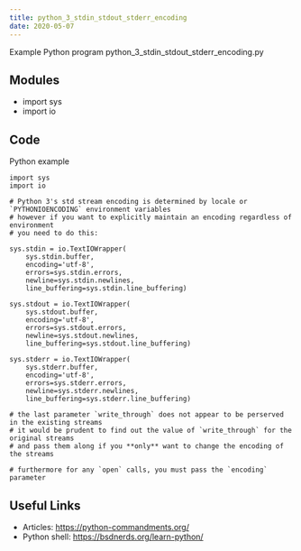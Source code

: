 ```yaml
---
title: python_3_stdin_stdout_stderr_encoding
date: 2020-05-07
---
```

Example Python program python_3_stdin_stdout_stderr_encoding.py

## Modules

* import sys
* import io

## Code

Python example

    import sys
    import io
    
    # Python 3's std stream encoding is determined by locale or `PYTHONIOENCODING` environment variables
    # however if you want to explicitly maintain an encoding regardless of environment
    # you need to do this:
    
    sys.stdin = io.TextIOWrapper(
        sys.stdin.buffer,
        encoding='utf-8',
        errors=sys.stdin.errors,
        newline=sys.stdin.newlines,
        line_buffering=sys.stdin.line_buffering)
    
    sys.stdout = io.TextIOWrapper(
        sys.stdout.buffer,
        encoding='utf-8',
        errors=sys.stdout.errors,
        newline=sys.stdout.newlines,
        line_buffering=sys.stdout.line_buffering)
    
    sys.stderr = io.TextIOWrapper(
        sys.stderr.buffer,
        encoding='utf-8',
        errors=sys.stderr.errors,
        newline=sys.stderr.newlines,
        line_buffering=sys.stderr.line_buffering)
    
    # the last parameter `write_through` does not appear to be perserved in the existing streams
    # it would be prudent to find out the value of `write_through` for the original streams
    # and pass them along if you **only** want to change the encoding of the streams
    
    # furthermore for any `open` calls, you must pass the `encoding` parameter

## Useful Links

- Articles: https://python-commandments.org/
- Python shell: https://bsdnerds.org/learn-python/
